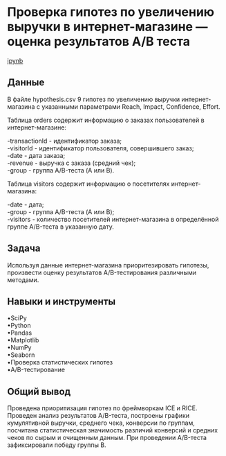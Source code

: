 <a name="lists"><h1>Проверка гипотез по увеличению выручки в интернет-магазине —
оценка результатов A/B теста</h1></a>
[ipynb](https://github.com/natashkaau/portfolio/blob/64fc2555ad9c1b6d37a04301ce842b3d92c0dc8e/project_12/project_12.ipynb)  
<a name="lists"><h2>Данные</h2></a>
В файле hypothesis.csv 9 гипотез по увеличению выручки интернет-магазина с указанными параметрами Reach, Impact, Confidence, Effort.  

Таблица orders содержит информацию о заказах пользователей в интернет-магазине:  

-transactionId - идентификатор заказа;  
-visitorId - идентификатор пользователя, совершившего заказ;  
-date - дата заказа;  
-revenue - выручка с заказа (средний чек);  
-group - группа A/B-теста (A или B).  

Таблица visitors содержит информацию о посетителях интернет-магазина:  

-date - дата;  
-group - группа A/B-теста (A или B);  
-visitors - количество посетителей интернет-магазина в определённой группе A/B-теста в указанную дату.  
<a name="lists"><h2>Задача</h2></a>
Используя данные интернет-магазина приоритезировать гипотезы, произвести оценку результатов A/B-тестирования различными методами.
<a name="lists"><h2>Навыки и инструменты</h2></a>
•SciPy  
•Python  
•Pandas  
•Matplotlib  
•NumPy  
•Seaborn   
•Проверка статистических гипотез  
•A/B-тестирование
<a name="lists"><h2>Общий вывод</h2></a>
Проведена приоритизация гипотез по фреймворкам ICE и RICE. Проведен анализ результатов A/B-теста, построены графики кумулятивной выручки, среднего чека, конверсии по группам, посчитана статистическая значимость различий конверсий и средних чеков по сырым и очищенным данным. При проведении A/B-теста зафиксировали победу группы B.
